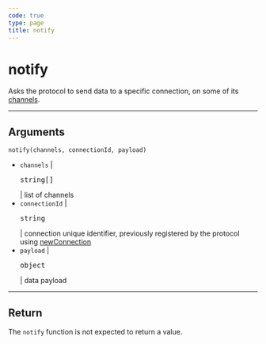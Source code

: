 ```yaml
---
code: true
type: page
title: notify
---
```


# notify

Asks the protocol to send data to a specific connection, on some of its [channels](/core/1/protocols/essentials/getting-started/#channels-default).

---

## Arguments

`notify(channels, connectionId, payload)`

- `channels` | <pre>string[]</pre> | list of channels
- `connectionId` | <pre>string</pre> | connection unique identifier, previously registered by the protocol using [newConnection](/core/1/protocols/entrypoint/newconnection)
- `payload` | <pre>object</pre> | data payload

---

## Return

The `notify` function is not expected to return a value.
